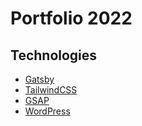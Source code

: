 # Portfolio 2022
 
## Technologies
* [Gatsby](https://www.gatsbyjs.com/)
* [TailwindCSS](https://tailwindcss.com/)
* [GSAP](https://greensock.com/gsap/)
* [WordPress](https://wordpress.com/)
